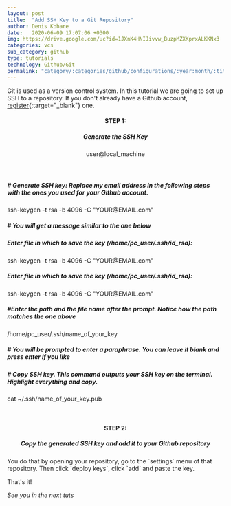 ```yaml
---
layout: post
title:  "Add SSH Key to a Git Repository"
author: Denis Kobare
date:   2020-06-09 17:07:06 +0300
img: https://drive.google.com/uc?id=1JXnK4HNIJivvw_BuzpMZXKprxALKKNx3
categories: vcs
sub_category: github
type: tutorials
technology: Github/Git
permalink: "category/:categories/github/configurations/:year:month/:title"
---
```



Git is used as a version control system. In this tutorial we are going to set up SSH to a repository. If you don't already have a Github account, [register](https://github.com/){:target="_blank"} one.



<h4 align="center" >STEP 1: <h5 align="center" >Generate the SSH Key</h5></h4>

<section class="terminal-container terminal-fixed-top">
<header class="terminal">
<span class="button red"></span>
<span class="button yellow"></span>
<span class="button green"></span>
user@local_machine
</header>

<div class="terminal-home">

 <h5 class="hashed"># Generate SSH key: Replace my email address in the following steps with the ones you used for your Github account.</h5>
 <p class="console">ssh-keygen -t rsa -b 4096 -C "YOUR@EMAIL.com"</p>
 
 <h5 class="hashed"># You will get a message similar to the one below</h5>
 <h5 class="hashed">Enter file in which to save the key (/home/pc_user/.ssh/id_rsa):</h5>
 <p class="console">ssh-keygen -t rsa -b 4096 -C "YOUR@EMAIL.com"</p>

 <h5 class="hashed">Enter file in which to save the key (/home/pc_user/.ssh/id_rsa):</h5>
 <p class="console">ssh-keygen -t rsa -b 4096 -C "YOUR@EMAIL.com"</p>

 <h5 class="hashed">#Enter the path and the file name after the prompt. Notice how the path matches the one above</h5>
 <p class="console">/home/pc_user/.ssh/name_of_your_key</p>

 <h5 class="hashed"># You will be prompted to enter a paraphrase. You can leave it blank and press enter if you like</h5>
 
 <h5 class="hashed"># Copy SSH key. This command outputs your SSH key on the terminal. Highlight everything and copy.</h5>
 <p class="console">cat ~/.ssh/name_of_your_key.pub</p>
   
</div>
</section><br>


<h4 align="center" >STEP 2: <h5 align="center" >Copy the generated SSH key and add it to your Github repository</h5></h4>
 You do that by opening your repository, go to the `settings` menu of that repository. Then click `deploy keys`, click `add` and paste the key.


That's it!

*See you in the next tuts*


